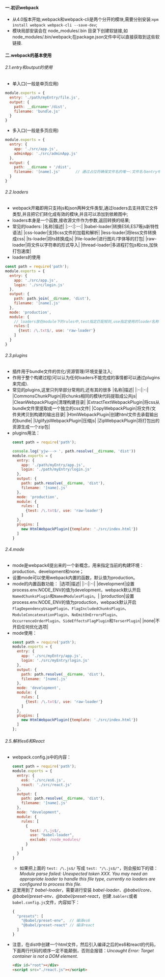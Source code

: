 #### 一.初识webpack
- 从4.0版本开始,webpack和webpack-cli是两个分开的模块,需要分别安装:`npm install webpack webpack-cli --save-dev`;
- 模块局部安装会在 node_modules/.bin 目录下创建软链接,如 node_modules/.bin/webpack;在package.json文件中可以直接获取到这些软链接.

#### 二.webpack的基本使用
###### 2.1.entry和output的使用
- 单入口(一般是单页应用)
```js
module.exports = {
  entry: './path/myEntry/file.js',
  output: {
    path: __dirname+'/dist',
    filename: 'bundle.js'
  }
}
```
- 多入口(一般是多页应用)
```js
module.exports = {
  entry: {
    app: './src/app.js',
    adminApp: './src/adminApp.js'
  },
  output: {
    path: __dirname + '/dist',
    filename: '[name].js'       // 通过占位符确保文件名的唯一:文件名与entry中的key一一对应.
  }
}
```

###### 2.2.loaders
- webpack开箱即用只支持js和json两种文件类型,通过loaders去支持其它文件类型,并且把它们转化成有效的模块,并且可以添加到依赖图中;
- loaders本身是一个函数,接收源文件作为参数,返回转换的结果;
- 常见的loaders:
  |名称|描述|
  |:--:|:--:|
  |babel-loader|转换ES6,ES7等js新特性语法|
  |css-loader|支持css文件的加载和解析|
  |less-loader|将less文件转换成css|
  |ts-loader|将ts转换成js|
  |file-loader|进行图片/字体等的打包|
  |raw-loader|将文件以字符串的形式导入|
  |thread-loader|多进程打包js和css,加快打包速度|
- loaders的使用
```js
const path = require('path');
module.exports = {
  entry: {
    app: './src/app.js',
    login: './src/login.js'
  },
  output: {
    path: path.join(__dirname, 'dist'),
    filename: '[name].js'
  },
  mode: 'production',
  module: {
    // loaders放在module下的rules中,test指定匹配规则,use指定使用的loader名称
    rules:[
      {test: /\.txt$/, use: 'raw-loader'}
    ]
  }
}
```

###### 2.3.plugins
- 插件用于bundle文件的优化/资源管理/环境变量注入;
- 作用于整个构建过程(可以认为任何loaders不能完成的事情都可以通过plugins来完成).
- 常见的plugins,这里只列举部分常用的,还有其的很多
  |名称|描述|
  |:-:|:-:|
  |CommonsChunkPlugin|将chunks相同的模块代码提取成公共js|
  |CleanWebpackPlugin|清理构建目录|
  |ExtractTextWebpackPlugin|将css从bundle文件里提取成一个独立的css文件|
  |CopyWebpackPlugin|将文件/文件夹拷贝到构建的输出目录|
  |HtmlWebpackPlugin|创建html文件去承载输出的bundle|
  |UglifyjsWebpackPlugin|压缩js|
  |ZipWebpackPlugin|将打包出的资源生成一个zip包|
- plugins用法：
  ```js
  const path = require('path');

  console.log('yjw---> ', path.resolve(__dirname, 'dist'))
  module.exports = {
    entry: {
      app: './path/myEntry/app.js',
      login: './path/myEntry/login.js'
    },
    output: {
      path: path.resolve(__dirname, 'dist'),
      filename: '[name].js'
    },
    mode: 'production',
    module: {
      rules: [
        {test: /\.txt$/, use: 'raw-loader'}
      ]
    },
    plugins: [
      new HtmlWebpackPlugin({template: './src/index.html'})
    ]
  }
  ```
###### 2.4.mode
- mode是webpack4提出来的一个新概念，用来指定当前的构建环境：production、development和none；
- 设置mode可以使用webpack内置的函数，默认值为production。
- mode的内置函数功能：
  |选项|描述|
  |:-:|:-:|
  |development|设置process.env.NODE_ENV的值为development，webpack默认开启`NamedChunksPlugin`和`NamedModulesPlugin`。|
  |production|设置process.env.NODE_ENV的值为production，webpack默认开启`FlagDependencyUsagePlugin`、`FlagIncludedChunksPlugin`、`ModuleConcatenationPlugin`、`NoEmitOnErrorsPlugin`、`OccurrenceOrderPlugin`、`SideEffectsFlagPlugin`和`TerserPlugin`|
  |none|不开启任何优化选项|
- mode使用：
  ```js
  const path = require('path');
  module.exports = {
    entry: {
      app: './src/myEntry/app.js',
      login: './src/myEntry/login.js'
    },
    output: {
      path: path.resolve(__dirname, 'dist'),
      filename: '[name].js'
    },
    mode: 'development',
    module: {
      rules: [
        {test: /\.txt$/, use: 'raw-loader'}
      ]
    },
    plugins: [
      new HtmlWebpackPlugin({template: './src/index.html'})
    ]
  };
  ```

###### 2.5.解析es6和React
- webpack.config.js中的内容：
  ```js
  const path = require('path');
  module.exports = {
    entry: {
      es6: './src/es6.js',
      react: './src/react.js'
    },
    output: {
      path: path.resolve(__dirname, 'dist'),
      filename: '[name].js'
    },
    mode: "development",
    module: {
      rules: [
        {
          test: /\.js$/, 
          use: "babel-loader",
          exclude: /node_modules/
        }
      ]
    }
  }
  ```
  - 如果把上面的 `test: /\.js$/` 写成 `test: "/\.js$/"`，则会报如下的错：*Module parse failed: Unexpected token XXX. You may need an appropriate loader to handle this file type, currently no loaders are configured to process this file.*
- 这里用到了 *babel-loader*，需要进行安装 *babel-loader、@babel/core、@babel/preset-env、@babel/preset-react*，创建`.bablerc`或者`babel.config.js`文件，内容如下：
  ```js
  {
    "presets": [
      "@babel/preset-env",  // 编译es6
      "@babel/preset-react" // 编译react
    ]
  }
  ```
- 注意，在dist中创建一个html文件，然后引入编译之后的es6和react的代码，下面两行代码的顺序一定不能颠倒，否则会报错：*Uncaught Error: Target container is not a DOM element.*
  ```html
  <div id="root"></div>
  <script src="./react.js"></script>
  ```